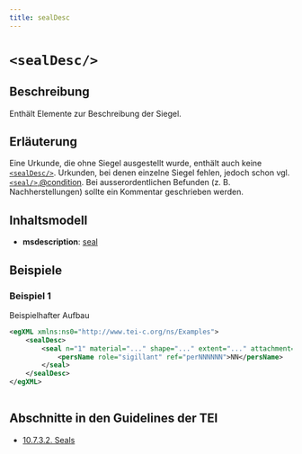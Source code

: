 ```yaml
---
title: sealDesc
---
```




# `<sealDesc/>`

## Beschreibung

Enthält Elemente zur Beschreibung der Siegel.

## Erläuterung

Eine Urkunde, die ohne Siegel ausgestellt wurde, enthält auch keine [`<sealDesc/>`](sealDesc.md). Urkunden, bei denen einzelne Siegel fehlen, jedoch schon vgl.[`<seal/>`](seal.md),[@condition](#condition). Bei ausserordentlichen Befunden (z. B. Nachherstellungen) sollte ein Kommentar geschrieben werden.

## Inhaltsmodell

- **msdescription**: [seal](seal.md)

## Beispiele

### Beispiel 1

Beispielhafter Aufbau

```xml
<egXML xmlns:ns0="http://www.tei-c.org/ns/Examples">
    <sealDesc>
        <seal n="1" material="..." shape="..." extent="..." attachment="..." condition="...">
            <persName role="sigillant" ref="perNNNNNN">NN</persName>
        </seal>
    </sealDesc>
</egXML>
               
```

## Abschnitte in den Guidelines der TEI

- [10.7.3.2. Seals](https://www.tei-c.org/release/doc/tei-p5-doc/en/html/MS.html#msphse)